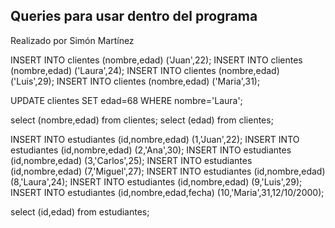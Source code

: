 ## Queries para usar dentro del programa
Realizado por Simón Martínez

INSERT INTO clientes (nombre,edad) ('Juan',22);
INSERT INTO clientes (nombre,edad) ('Laura',24);
INSERT INTO clientes (nombre,edad) ('Luis',29);
INSERT INTO clientes (nombre,edad) ('Maria',31);

UPDATE clientes SET edad=68 WHERE nombre='Laura';

select (nombre,edad) from clientes;
select (edad) from clientes;

INSERT INTO estudiantes (id,nombre,edad) (1,'Juan',22);
INSERT INTO estudiantes (id,nombre,edad) (2,'Ana',30);
INSERT INTO estudiantes (id,nombre,edad) (3,'Carlos',25);
INSERT INTO estudiantes (id,nombre,edad) (7,'Miguel',27);
INSERT INTO estudiantes (id,nombre,edad) (8,'Laura',24);
INSERT INTO estudiantes (id,nombre,edad) (9,'Luis',29);
INSERT INTO estudiantes (id,nombre,edad,fecha) (10,'Maria',31,12/10/2000);

select (id,edad) from estudiantes;
